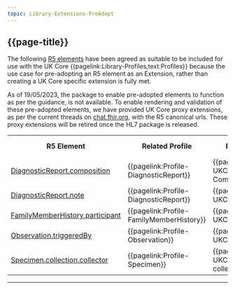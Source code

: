```yaml
---
topic: Library-Extensions-PreAdopt
---
```

## {{page-title}}


The following [R5 elements](https://hl7.org/fhir/versions.html#extensions) have been agreed as suitable to be included for use with the UK Core {{pagelink:Library-Profiles,text:Profiles}} because the use case for pre-adopting an R5 element as an Extension, rather than creating a UK Core specific extension is fully met.

As of 19/05/2023, the package to enable pre-adopted elements to function as per the guidance, is not available. To enable rendering and validation of these pre-adopted elements, we have provided UK Core proxy extensions, as per the current threads on [chat.fhir.org](https://chat.fhir.org/#narrow/stream/179166-implementers/topic/R5.20Extensions.20for.20R4.3F), with the R5 canonical urls. These proxy extensions will be retired once the HL7 package is released.

<table class="assets">
<tr>
<th>R5 Element</th>
<th>Related Profile</th>
<th>Proxy Extension</th>
<th>Modifier Extension</th>
</tr>
<tr>
<td><a href="https://hl7.org/fhir/R5/diagnosticreport-definitions.html#DiagnosticReport.composition">DiagnosticReport.composition</a></td>
<td>{{pagelink:Profile-DiagnosticReport}}</td>
<td>{{pagelink:Extension-UKCore-CompositionReference}}</td>
<td>NO</td>
</tr>
<tr>
<td><a href="https://hl7.org/fhir/R5/diagnosticreport-definitions.html#DiagnosticReport.note">DiagnosticReport.note</a></td>
<td>{{pagelink:Profile-DiagnosticReport}}</td>
<td>{{pagelink:Extension-UKCore-Note}}</td>
<td>NO</td>
</tr>
<tr>
<td><a href="https://hl7.org/fhir/R5/familymemberhistory-definitions.html#FamilyMemberHistory.participant">FamilyMemberHistory.participant</a></td>
<td>{{pagelink:Profile-FamilyMemberHistory}}</td>
<td>{{pagelink:Extension-UKCore-Participant}}</td>
<td>NO</td>
</tr>
<tr>
<td><a href="https://hl7.org/fhir/R5/observation-definitions.html#Observation.triggeredBy">Observation.triggeredBy</a></td>
<td>{{pagelink:Profile-Observation}}</td>
<td>{{pagelink:Extension-UKCore-TriggeredBy}}</td>
<td>NO</td>
</tr>
<tr>
<td><a href="https://hl7.org/fhir/R5/specimen-definitions.html#Specimen.collection.collector">Specimen.collection.collector</a></td>
<td>{{pagelink:Profile-Specimen}}</td>
<td>{{pagelink:Extension-UKCore-collectionCollector}}</td>
<td>NO</td>
</tr>

</table>

---